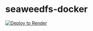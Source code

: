 # seaweedfs-docker

[![Deploy to Render](https://render.com/images/deploy-to-render-button.svg)](https://render.com/deploy?repo=https://github.com/Olyno/seaweedfs-docker)
